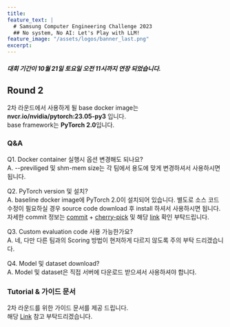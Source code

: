 ```yaml
---
title:
feature_text: |
  # Samsung Computer Engineering Challenge 2023
  ## No system, No AI: Let's Play with LLM!
feature_image: "/assets/logos/banner_last.png"
excerpt:
---
```

##### 대회 기간이 10월 21일 토요일 오전 11시까지 연장 되었습니다.

## Round 2

2차 라운드에서 사용하게 될 base docker image는 **nvcr.io/nvidia/pytorch:23.05-py3** 입니다.  
base framework는 **PyTorch 2.0**입니다.

### Q&A
Q1. Docker container 실행시 옵션 변경해도 되나요?  
A. --previliged 및 shm-mem size는 각 팀에서 용도에 맞게 변경하셔서 사용하시면 됩니다.  

Q2. PyTorch version 및 설치?  
A. baseline docker image에 PyTorch 2.0이 설치되어 있습니다. 별도로 소스 코드 수정이 필요하실 경우 source code download 후 install 하셔서 사용하시면 됩니다. 자세한 commit 정보는 [commit](https://github.com/pytorch/pytorch/tree/v2.0.0) + [cherry-pick](https://github.com/pytorch/pytorch/pull/97838) 및 해당 [link](https://docs.nvidia.com/deeplearning/frameworks/pytorch-release-notes/rel-23-05.html) 확인 부탁드립니다.  

Q3. Custom evaluation code 사용 가능한가요?  
A. 네, 다만 다른 팀과의 Scoring 방법이 현저하게 다르지 않도록 주의 부탁 드리겠습니다.  

Q4. Model 및 dataset download?  
A. Model 및 dataset은 직접 서버에 다운로드 받으셔서 사용하셔야 합니다.

### Tutorial & 가이드 문서

2차 라운드를 위한 가이드 문서를 제공 드립니다.  
해당 [Link](https://github.com/cechallenge/round_two_tutorial/tree/main) 참고 부탁드리겠습니다.

 
